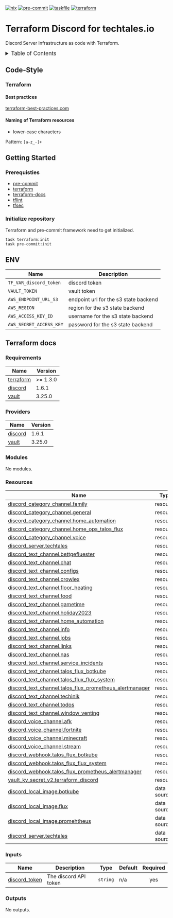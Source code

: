 <!-- markdownlint-disable MD041 -->
<!-- markdownlint-disable MD033 -->
<!-- markdownlint-disable MD028 -->

<!-- PROJECT SHIELDS -->
<!--
*** I'm using markdown "reference style" links for readability.
*** Reference links are enclosed in brackets [ ] instead of parentheses ( ).
*** See the bottom of this document for the declaration of the reference variables
*** for contributors-url, forks-url, etc. This is an optional, concise syntax you may use.
*** https://www.markdownguide.org/basic-syntax/#reference-style-links
-->

[![nix][nix-shield]][nix-url]
[![pre-commit][pre-commit-shield]][pre-commit-url]
[![taskfile][taskfile-shield]][taskfile-url]
[![terraform][terraform-shield]][terraform-url]

# Terraform Discord for techtales.io

Discord Server Infrastructure as code with Terraform.

<details>
  <summary style="font-size:1.2em;">Table of Contents</summary>
<!-- START doctoc generated TOC please keep comment here to allow auto update -->
<!-- DON'T EDIT THIS SECTION, INSTEAD RE-RUN doctoc TO UPDATE -->

- [Code-Style](#code-style)
  - [Terraform](#terraform)
- [Getting Started](#getting-started)
  - [Prerequisties](#prerequisties)
  - [Initialize repository](#initialize-repository)
- [ENV](#env)
- [Terraform docs](#terraform-docs)
  - [Requirements](#requirements)
  - [Providers](#providers)
  - [Modules](#modules)
  - [Resources](#resources)
  - [Inputs](#inputs)
  - [Outputs](#outputs)

<!-- END doctoc generated TOC please keep comment here to allow auto update -->
</details>

## Code-Style

### Terraform

#### Best practices

[terraform-best-practices.com][terraform-best-practices]

#### Naming of Terraform resources

- lower-case characters

Pattern: `[a-z_-]+`

## Getting Started

### Prerequisties

- [pre-commit][pre-commit-url]
- [terraform][terraform-url]
- [terraform-docs][terraform-docs]
- [tflint][tflint]
- [tfsec][tfsec]

### Initialize repository

Terraform and pre-commit framework need to get initialized.

```console
task terraform:init
task pre-commit:init
```

## ENV

| Name                    | Description                           |
| ----------------------- | ------------------------------------- |
| `TF_VAR_discord_token`  | discord token                         |
| `VAULT_TOKEN`           | vault token                           |
| `AWS_ENDPOINT_URL_S3`   | endpoint url for the s3 state backend |
| `AWS_REGION`            | region for the s3 state backend       |
| `AWS_ACCESS_KEY_ID`     | username for the s3 state backend     |
| `AWS_SECRET_ACCESS_KEY` | password for the s3 state backend     |


## Terraform docs

<!-- prettier-ignore-start -->
<!-- BEGIN_TF_DOCS -->
### Requirements

| Name | Version |
|------|---------|
| <a name="requirement_terraform"></a> [terraform](#requirement\_terraform) | >= 1.3.0 |
| <a name="requirement_discord"></a> [discord](#requirement\_discord) | 1.6.1 |
| <a name="requirement_vault"></a> [vault](#requirement\_vault) | 3.25.0 |

### Providers

| Name | Version |
|------|---------|
| <a name="provider_discord"></a> [discord](#provider\_discord) | 1.6.1 |
| <a name="provider_vault"></a> [vault](#provider\_vault) | 3.25.0 |

### Modules

No modules.

### Resources

| Name | Type |
|------|------|
| [discord_category_channel.family](https://registry.terraform.io/providers/Lucky3028/discord/1.6.1/docs/resources/category_channel) | resource |
| [discord_category_channel.general](https://registry.terraform.io/providers/Lucky3028/discord/1.6.1/docs/resources/category_channel) | resource |
| [discord_category_channel.home_automation](https://registry.terraform.io/providers/Lucky3028/discord/1.6.1/docs/resources/category_channel) | resource |
| [discord_category_channel.home_ops_talos_flux](https://registry.terraform.io/providers/Lucky3028/discord/1.6.1/docs/resources/category_channel) | resource |
| [discord_category_channel.voice](https://registry.terraform.io/providers/Lucky3028/discord/1.6.1/docs/resources/category_channel) | resource |
| [discord_server.techtales](https://registry.terraform.io/providers/Lucky3028/discord/1.6.1/docs/resources/server) | resource |
| [discord_text_channel.bettgefluester](https://registry.terraform.io/providers/Lucky3028/discord/1.6.1/docs/resources/text_channel) | resource |
| [discord_text_channel.chat](https://registry.terraform.io/providers/Lucky3028/discord/1.6.1/docs/resources/text_channel) | resource |
| [discord_text_channel.configs](https://registry.terraform.io/providers/Lucky3028/discord/1.6.1/docs/resources/text_channel) | resource |
| [discord_text_channel.crowlex](https://registry.terraform.io/providers/Lucky3028/discord/1.6.1/docs/resources/text_channel) | resource |
| [discord_text_channel.floor_heating](https://registry.terraform.io/providers/Lucky3028/discord/1.6.1/docs/resources/text_channel) | resource |
| [discord_text_channel.food](https://registry.terraform.io/providers/Lucky3028/discord/1.6.1/docs/resources/text_channel) | resource |
| [discord_text_channel.gametime](https://registry.terraform.io/providers/Lucky3028/discord/1.6.1/docs/resources/text_channel) | resource |
| [discord_text_channel.holiday2023](https://registry.terraform.io/providers/Lucky3028/discord/1.6.1/docs/resources/text_channel) | resource |
| [discord_text_channel.home_automation](https://registry.terraform.io/providers/Lucky3028/discord/1.6.1/docs/resources/text_channel) | resource |
| [discord_text_channel.info](https://registry.terraform.io/providers/Lucky3028/discord/1.6.1/docs/resources/text_channel) | resource |
| [discord_text_channel.jobs](https://registry.terraform.io/providers/Lucky3028/discord/1.6.1/docs/resources/text_channel) | resource |
| [discord_text_channel.links](https://registry.terraform.io/providers/Lucky3028/discord/1.6.1/docs/resources/text_channel) | resource |
| [discord_text_channel.nas](https://registry.terraform.io/providers/Lucky3028/discord/1.6.1/docs/resources/text_channel) | resource |
| [discord_text_channel.service_incidents](https://registry.terraform.io/providers/Lucky3028/discord/1.6.1/docs/resources/text_channel) | resource |
| [discord_text_channel.talos_flux_botkube](https://registry.terraform.io/providers/Lucky3028/discord/1.6.1/docs/resources/text_channel) | resource |
| [discord_text_channel.talos_flux_flux_system](https://registry.terraform.io/providers/Lucky3028/discord/1.6.1/docs/resources/text_channel) | resource |
| [discord_text_channel.talos_flux_prometheus_alertmanager](https://registry.terraform.io/providers/Lucky3028/discord/1.6.1/docs/resources/text_channel) | resource |
| [discord_text_channel.techinik](https://registry.terraform.io/providers/Lucky3028/discord/1.6.1/docs/resources/text_channel) | resource |
| [discord_text_channel.todos](https://registry.terraform.io/providers/Lucky3028/discord/1.6.1/docs/resources/text_channel) | resource |
| [discord_text_channel.window_venting](https://registry.terraform.io/providers/Lucky3028/discord/1.6.1/docs/resources/text_channel) | resource |
| [discord_voice_channel.afk](https://registry.terraform.io/providers/Lucky3028/discord/1.6.1/docs/resources/voice_channel) | resource |
| [discord_voice_channel.fortnite](https://registry.terraform.io/providers/Lucky3028/discord/1.6.1/docs/resources/voice_channel) | resource |
| [discord_voice_channel.minecraft](https://registry.terraform.io/providers/Lucky3028/discord/1.6.1/docs/resources/voice_channel) | resource |
| [discord_voice_channel.stream](https://registry.terraform.io/providers/Lucky3028/discord/1.6.1/docs/resources/voice_channel) | resource |
| [discord_webhook.talos_flux_botkube](https://registry.terraform.io/providers/Lucky3028/discord/1.6.1/docs/resources/webhook) | resource |
| [discord_webhook.talos_flux_flux_system](https://registry.terraform.io/providers/Lucky3028/discord/1.6.1/docs/resources/webhook) | resource |
| [discord_webhook.talos_flux_prometheus_alertmanager](https://registry.terraform.io/providers/Lucky3028/discord/1.6.1/docs/resources/webhook) | resource |
| [vault_kv_secret_v2.terraform_discord](https://registry.terraform.io/providers/hashicorp/vault/3.25.0/docs/resources/kv_secret_v2) | resource |
| [discord_local_image.botkube](https://registry.terraform.io/providers/Lucky3028/discord/1.6.1/docs/data-sources/local_image) | data source |
| [discord_local_image.flux](https://registry.terraform.io/providers/Lucky3028/discord/1.6.1/docs/data-sources/local_image) | data source |
| [discord_local_image.promehtheus](https://registry.terraform.io/providers/Lucky3028/discord/1.6.1/docs/data-sources/local_image) | data source |
| [discord_server.techtales](https://registry.terraform.io/providers/Lucky3028/discord/1.6.1/docs/data-sources/server) | data source |

### Inputs

| Name | Description | Type | Default | Required |
|------|-------------|------|---------|:--------:|
| <a name="input_discord_token"></a> [discord\_token](#input\_discord\_token) | The discord API token | `string` | n/a | yes |

### Outputs

No outputs.
<!-- END_TF_DOCS -->
<!-- prettier-ignore-end -->

<!-- MARKDOWN LINKS & IMAGES -->
<!-- https://www.markdownguide.org/basic-syntax/#reference-style-links -->

<!-- Links -->

[terraform-best-practices]: https://www.terraform-best-practices.com/naming
[terraform-docs]: https://github.com/terraform-docs/terraform-docs
[tflint]: https://github.com/terraform-linters/tflint
[tfsec]: https://aquasecurity.github.io/tfsec

<!-- Badges -->

[terraform-shield]: https://img.shields.io/badge/terraform-1.x-844fba?logo=terraform
[terraform-url]: https://www.terraform.io/
[pre-commit-shield]: https://img.shields.io/badge/pre--commit-enabled-brightgreen?logo=pre-commit
[pre-commit-url]: https://github.com/pre-commit/pre-commit
[taskfile-shield]: https://img.shields.io/badge/taskfile-enabled-brightgreen?logo=task
[taskfile-url]: https://taskfile.dev/
[nix-shield]: https://img.shields.io/badge/nix-enabled-brightgreen?logo=nixos
[nix-url]: https://search.nixos.org/packages
